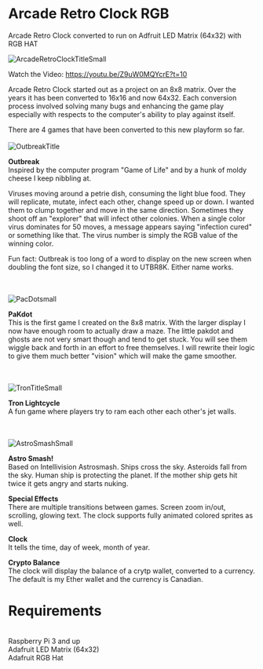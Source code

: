 # Arcade Retro Clock RGB
Arcade Retro Clock converted to run on Adfruit LED Matrix (64x32) with RGB HAT

![ArcadeRetroClockTitleSmall](https://user-images.githubusercontent.com/7650580/112741888-64bd8200-8f57-11eb-9737-7b443b0ef523.jpg)

Watch the Video: https://youtu.be/Z9uW0MQYcrE?t=10

Arcade Retro Clock started out as a project on an 8x8 matrix.  Over the years it has been converted to 16x16 and now 64x32.  Each conversion process involved solving many bugs and enhancing the game play especially with respects to the computer's ability to play against itself.

There are 4 games that have been converted to this new playform so far.
<BR><BR>
![OutbreakTitle](https://user-images.githubusercontent.com/7650580/112741795-a13cae00-8f56-11eb-876c-cc1321538479.jpg)
  

**Outbreak**
<BR>Inspired by the computer program "Game of Life" and by a hunk of moldy cheese I keep nibbling at.  

Viruses moving around a petrie dish, consuming the light blue food. They will replicate, mutate, infect each other, change speed up or down. I wanted them to clump together and move in the same direction. Sometimes they shoot off an "explorer" that will infect other colonies. When a single color virus dominates for 50 moves, a message appears saying "infection cured" or something like that. The virus number is simply the RGB value of the winning color.

Fun fact: Outbreak is too long of a word to display on the new screen when doubling the font size, so I changed it to UTBR8K.  Either name works. 

<BR><BR>
![PacDotsmall](https://user-images.githubusercontent.com/7650580/112741783-8a965700-8f56-11eb-9089-b99f5fbe949d.jpg)

**PaKdot**
<BR>This is the first game I created on the 8x8 matrix.  With the larger display I now have enough room to actually draw a maze.  The little pakdot and ghosts are not very smart though and tend to get stuck.  You will see them wiggle back and forth in an effort to free themselves.  I will rewrite their logic to give them much better "vision" which will make the game smoother.

<BR><BR>
![TronTitleSmall](https://user-images.githubusercontent.com/7650580/112741779-7fdbc200-8f56-11eb-92c7-7f0e9058166f.jpg)

**Tron Lightcycle**
<BR>A fun game where players try to ram each other each other's jet walls.

<BR><BR>
![AstroSmashSmall](https://user-images.githubusercontent.com/7650580/112741787-95e98280-8f56-11eb-9e24-ff883e6d8aaf.jpg)

**Astro Smash!**
<BR>Based on Intellivision Astrosmash. Ships cross the sky. Asteroids fall from the sky. Human ship is protecting the planet.
If the mother ship gets hit twice it gets angry and starts nuking.


**Special Effects**
<BR>There are multiple transitions between games. Screen zoom in/out, scrolling, glowing text.  The clock supports fully animated colored sprites as well.

**Clock**
<BR>It tells the time, day of week, month of year.

**Crypto Balance**
<BR>The clock will display the balance of a crytp wallet, converted to a currency.  The default is my Ether wallet and the currency is Canadian.

# Requirements
<BR>Raspberry Pi 3 and up
<BR>Adafruit LED Matrix (64x32)
<BR>Adafruit RGB Hat


